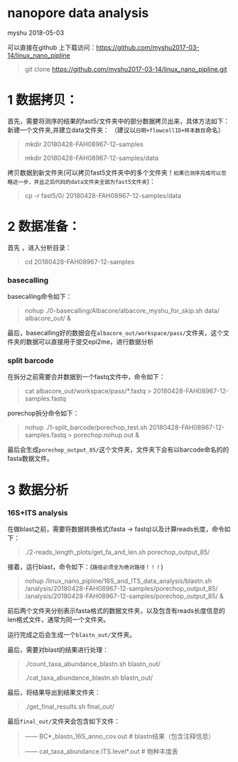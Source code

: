 
# nanopore data analysis
myshu
2018-05-03

可以直接在github 上下载访问：https://github.com/myshu2017-03-14/linux_nano_pipline
> git clone https://github.com/myshu2017-03-14/linux_nano_pipline.git

# 1 数据拷贝：
首先，需要将测序的结果的fast5/文件夹中的部分数据拷贝出来，具体方法如下：
新建一个文件夹,并建立data文件夹：
（建议以`日期+flowcellID+样本数目`命名）

> mkdir 20180428-FAH08967-12-samples
>
> mkdir 20180428-FAH08967-12-samples/data


拷贝数据到新文件夹(可以拷贝fast5文件夹中的多个文件夹！`如果已测序完成可以忽略这一步，并且之后代码的data文件夹全部为fast5文件夹`)：

> cp -r fast5/0/ 20180428-FAH08967-12-samples/data

# 2 数据准备：
首先 ，进入分析目录：

> cd 20180428-FAH08967-12-samples

### basecalling
basecalling命令如下：

> nohup ./0-basecalling/Albacore/albacore_myshu_for_skip.sh data/ albacore_out/ &

最后，basecalling好的数据会在`albacore_out/workspace/pass/`文件夹，这个文件夹的数据可以直接用于提交epi2me，进行数据分析


### split barcode
在拆分之前需要合并数据到一个fastq文件中，命令如下：

> cat albacore_out/workspace/pass/*.fastq > 20180428-FAH08967-12-samples.fastq

porechop拆分命令如下：

> nohup ./1-split_barcode/porechop_test.sh 20180428-FAH08967-12-samples.fastq > porechop.nohup.out &

最后会生成`porechop_output_85/`这个文件夹，文件夹下会有以barcode命名的的fasta数据文件。

# 3 数据分析
### 16S+ITS analysis
在做blast之前，需要将数据转换格式(fasta -> fastq)以及计算reads长度，命令如下：

> ./2-reads_length_plots/get_fa_and_len.sh porechop_output_85/

接着，运行blast，命令如下：(`路径必须全为绝对路径！！！`)

> nohup /linux_nano_pipline/16S_and_ITS_data_analysis/blastn.sh /analysis/20180428-FAH08967-12-samples/porechop_output_85/ /analysis/20180428-FAH08967-12-samples/porechop_output_85/ &

前后两个文件夹分别表示fasta格式的数据文件夹，以及包含有reads长度信息的len格式文件，通常为同一个文件夹。

运行完成之后会生成一个`blastn_out/`文件夹。

最后，需要对blast的结果进行处理：

> ./count_taxa_abundance_blastn.sh blastn_out/
>
> ./cat_taxa_abundance_blastn.sh blastn_out/


最后，将结果导出到结果文件夹：

> ./get_final_results.sh final_out/


最后`final_out/`文件夹会包含如下文件：

> —— BC*_blastn_16S_anno_cov.out  # blastn结果（包含注释信息）
>
> —— cat_taxa_abundance.ITS.level*.out  # 物种丰度表
